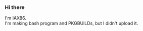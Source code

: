 ### Hi there

<!--
**IAX86/IAX86** is a ✨ _special_ ✨ repository because its `README.md` (this file) appears on your GitHub profile.
-->
I'm IAX86.</br>
I'm making bash program and PKGBUILDs, but I didn't upload it.
